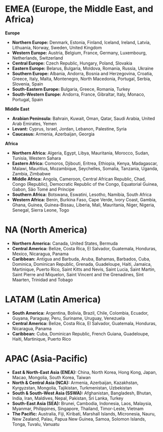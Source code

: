 # EMEA (Europe, the Middle East, and Africa)

**Europe**  
- **Northern Europe:** Denmark, Estonia, Finland, Iceland, Ireland, Latvia, Lithuania, Norway, Sweden, United Kingdom  
- **Western Europe:** Austria, Belgium, France, Germany, Luxembourg, Netherlands, Switzerland  
- **Central Europe:** Czech Republic, Hungary, Poland, Slovakia  
- **Eastern Europe:** Belarus, Bulgaria, Moldova, Romania, Russia, Ukraine  
- **Southern Europe:** Albania, Andorra, Bosnia and Herzegovina, Croatia, Greece, Italy, Malta, Montenegro, North Macedonia, Portugal, Serbia, Slovenia, Spain  
- **South-Eastern Europe:** Bulgaria, Greece, Romania, Turkey  
- **South-Western Europe:** Andorra, France, Gibraltar, Italy, Monaco, Portugal, Spain  

**Middle East**  
- **Arabian Peninsula:** Bahrain, Kuwait, Oman, Qatar, Saudi Arabia, United Arab Emirates, Yemen  
- **Levant:** Cyprus, Israel, Jordan, Lebanon, Palestine, Syria  
- **Caucasus:** Armenia, Azerbaijan, Georgia  

**Africa**  
- **Northern Africa:** Algeria, Egypt, Libya, Mauritania, Morocco, Sudan, Tunisia, Western Sahara  
- **Eastern Africa:** Comoros, Djibouti, Eritrea, Ethiopia, Kenya, Madagascar, Malawi, Mauritius, Mozambique, Seychelles, Somalia, Tanzania, Uganda, Zambia, Zimbabwe  
- **Middle Africa:** Angola, Cameroon, Central African Republic, Chad, Congo (Republic), Democratic Republic of the Congo, Equatorial Guinea, Gabon, São Tomé and Príncipe  
- **Southern Africa:** Botswana, Eswatini, Lesotho, Namibia, South Africa  
- **Western Africa:** Benin, Burkina Faso, Cape Verde, Ivory Coast, Gambia, Ghana, Guinea, Guinea-Bissau, Liberia, Mali, Mauritania, Niger, Nigeria, Senegal, Sierra Leone, Togo  

# NA (North America)

- **Northern America:** Canada, United States, Bermuda  
- **Central America:** Belize, Costa Rica, El Salvador, Guatemala, Honduras, Mexico, Nicaragua, Panama  
- **Caribbean:** Antigua and Barbuda, Aruba, Bahamas, Barbados, Cuba, Dominica, Dominican Republic, Grenada, Guadeloupe, Haiti, Jamaica, Martinique, Puerto Rico, Saint Kitts and Nevis, Saint Lucia, Saint Martin, Saint Pierre and Miquelon, Saint Vincent and the Grenadines, Sint Maarten, Trinidad and Tobago  

# LATAM (Latin America)

- **South America:** Argentina, Bolivia, Brazil, Chile, Colombia, Ecuador, Guyana, Paraguay, Peru, Suriname, Uruguay, Venezuela  
- **Central America:** Belize, Costa Rica, El Salvador, Guatemala, Honduras, Nicaragua, Panama  
- **Caribbean:** Cuba, Dominican Republic, French Guiana, Guadeloupe, Haiti, Martinique, Puerto Rico  

# APAC (Asia-Pacific)

- **East & North-East Asia (ENEA):** China, North Korea, Hong Kong, Japan, Macao, Mongolia, South Korea, Taiwan  
- **North & Central Asia (NCA):** Armenia, Azerbaijan, Kazakhstan, Kyrgyzstan, Mongolia, Tajikistan, Turkmenistan, Uzbekistan  
- **South & South-West Asia (SSWA):** Afghanistan, Bangladesh, Bhutan, India, Iran, Maldives, Nepal, Pakistan, Sri Lanka, Turkey  
- **South-East Asia (SEA):** Brunei, Cambodia, Indonesia, Laos, Malaysia, Myanmar, Philippines, Singapore, Thailand, Timor-Leste, Vietnam  
- **The Pacific:** Australia, Fiji, Kiribati, Marshall Islands, Micronesia, Nauru, New Zealand, Palau, Papua New Guinea, Samoa, Solomon Islands, Tonga, Tuvalu, Vanuatu
